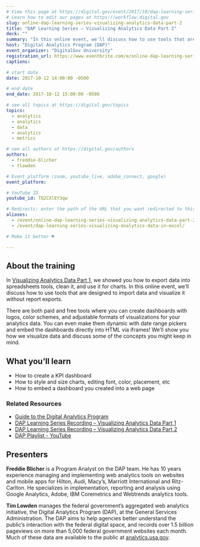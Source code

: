 ```yaml
---
# View this page at https://digital.gov/event/2017/10/dap-learning-series-visualizing-analytics
# Learn how to edit our pages at https://workflow.digital.gov
slug: online-dap-learning-series-visualizing-analytics-data-part-2
title: "DAP Learning Series – Visualizing Analytics Data Part 2"
deck: ""
summary: "In this online event, we'll discuss how to use tools that are designed to import data and visualize it without report exports."
host: "Digital Analytics Program (DAP)"
event_organizer: "DigitalGov University"
registration_url: https://www.eventbrite.com/e/online-dap-learning-series-visualizing-analytics-data-part-2-registration-37759883829
captions: 

# start date
date: 2017-10-12 14:00:00 -0500

# end date
end_date: 2017-10-12 15:00:00 -0500

# see all topics at https://digital.gov/topics
topics: 
  - analytics
  - analytics
  - data
  - analytics
  - metrics

# see all authors at https://digital.gov/authors
authors: 
  - freddie-blicher
  - tlowden

# Event platform (zoom, youtube_live, adobe_connect, google)
event_platform:

# YouTube ID
youtube_id: TQ2CXlEY3qw

# Redirects: enter the path of the URL that you want redirected to this page
aliases: 
  - /event/online-dap-learning-series-visualizing-analytics-data-part-2/
  - /event/dap-learning-series-visualizing-analytics-data-in-excel/

# Make it better ♥

---
```


## About the training

In [Visualizing Analytics Data Part 1](https://youtu.be/HSJq7OTaF0Q), we showed you how to export data into spreadsheets tools, clean it, and use it for charts. In this online event, we’ll discuss how to use tools that are designed to import data and visualize it without report exports.

There are both paid and free tools where you can create dashboards with logos, color schemes, and adjustable formats of visualizations for your analytics data. You can even make them dynamic with date range pickers and embed the dashboards directly into HTML via iframes! We’ll show you how we visualize data and discuss some of the concepts you might keep in mind.

## What you’ll learn

- How to create a KPI dashboard
- How to style and size charts, editing font, color, placement, etc
- How to embed a dashboard you created into a web page

### Related Resources

* [Guide to the Digital Analytics Program](https://digital.gov/guides/dap/)
* [DAP Learning Series Recording – Visualizing Analytics Data Part 1](https://www.youtube.com/watch?v=HSJq7OTaF0Q) 
* [DAP Learning Series Recording – Visualizing Analytics Data Part 2](https://www.youtube.com/watch?v=TQ2CXlEY3qw) 
* [DAP Playlist - YouTube](https://www.youtube.com/playlist?list=PLd9b-GuOJ3nEz1NYl66orgVZIu17laKba)

## Presenters

**Freddie Blicher** is a Program Analyst on the DAP team. He has 10 years experience managing and implementing web analytics tools on websites and mobile apps for Hilton, Audi, Macy’s, Marriott International and Ritz-Carlton. He specializes in implementation, reporting and analysis using Google Analytics, Adobe, IBM Coremetrics and Webtrends analytics tools.

**Tim Lowden** manages the federal government’s aggregated web analytics initiative, the Digital Analytics Program (DAP), at the General Services Administration. The DAP aims to help agencies better understand the public’s interaction with the federal digital space, and records over 1.5 billion pageviews on more than 5,000 federal government websites each month. Much of these data are available to the public at [analytics.usa.gov](https://analytics.usa.gov).
